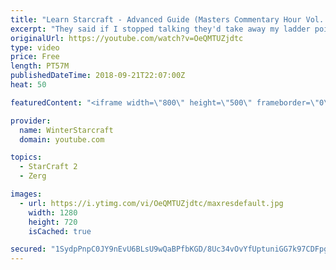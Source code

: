 ```yaml
---
title: "Learn Starcraft - Advanced Guide (Masters Commentary Hour Vol. 1)"
excerpt: "They said if I stopped talking they'd take away my ladder points. Next one I upload will have more terran/toss blame RNGesus."
originalUrl: https://youtube.com/watch?v=OeQMTUZjdtc
type: video
price: Free
length: PT57M
publishedDateTime: 2018-09-21T22:07:00Z
heat: 50

featuredContent: "<iframe width=\"800\" height=\"500\" frameborder=\"0\" src=\"https://www.youtube.com/embed/OeQMTUZjdtc\" allow=\"accelerometer; autoplay; encrypted-media; gyroscope; picture-in-picture\" allowfullscreen></iframe>"

provider:
  name: WinterStarcraft
  domain: youtube.com

topics:
  - StarCraft 2
  - Zerg

images:
  - url: https://i.ytimg.com/vi/OeQMTUZjdtc/maxresdefault.jpg
    width: 1280
    height: 720
    isCached: true

secured: "1SydpPnpC0JY9nEvU6BLsU9wQaBPfbKGD/8Uc34vOvYfUptuniGG7k97CDFpguxQYvabmttOi9NhxI4Dj6+wqgYiKBfE3A9w5oRfSeD1fbTgDhyKdeHaZoDcTKP0w4RTmd+ZGc4SYyee06COkNfpH0Uyld8+/WMV1hi0P91yILi3Gj5kKjxuigk7iSjCEN+DmGCkzmrg1c9VbuChPthY5yjsWONrZJ0wUE4E0FjJilVWkbtQDifnqr+/ARmRMn3NV3S14g2WuDJEFWSJK0BdbzMXNy1SLVOrAaYKllE7Ydj6KyzBjKsE7YXZQLQU9jopi8774TAXC1iM1MnTKWTX4HPI75Afc9Hz5KxaqTI4/62C1buaNpDGIpqVXGxKELO6uwJ+ctFUShUcIJOQ2JOPQypNNNbWJmiF3BAgtyTBSYw=;CJHGa1eSxCjvXx4c6866wg=="
---
```


